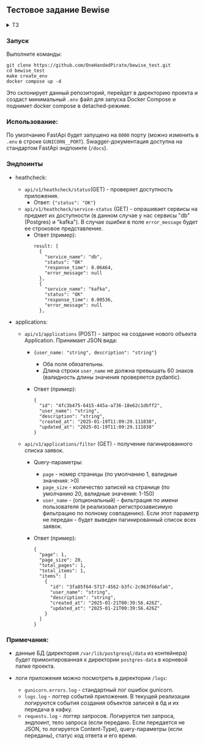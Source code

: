 ## Тестовое задание Bewise


<details>
<summary>ТЗ</summary>
Разработайте сервис для обработки заявок пользователей. Сервис должен:
Принимать заявки через REST API (FastAPI).
Обрабатывать и записывать заявки в PostgreSQL.
Публиковать информацию о новых заявках в Kafka.
Обеспечивать эндпоинт для получения списка заявок с фильтрацией и пагинацией.
Включать Docker-файл для развертывания приложения.

Детали реализации:

**REST API**:

Создайте эндпоинт POST /applications для создания новой заявки. Заявка содержит следующие поля:
- id (генерируется автоматически)
- user_name (имя пользователя)
- description (описание заявки)
- created_at (дата и время создания, устанавливается автоматически)
Создайте эндпоинт GET /applications для получения списка заявок:
Поддержка фильтрации по имени пользователя (user_name).
Поддержка пагинации (параметры page и size).

**PostgreSQL**:

Спроектируйте таблицу для хранения заявок.
Используйте SQLAlchemy для работы с базой данных.

**Kafka**:

Настройте публикацию данных о новых заявках в топик Kafka.
В сообщении должно содержаться:
- id заявки
- user_name
- description
- created_at

**Асинхронность**:

Убедитесь, что все взаимодействия с Kafka и PostgreSQL реализованы асинхронно.

**Docker**:

Подготовьте Dockerfile и docker-compose.yml для локального запуска:
Приложение (FastAPI)
PostgreSQL
Kafka
Документация:
Опишите инструкцию по запуску проекта.
Добавьте пример запроса и ответа для эндпоинтов.
</details>


### Запуск 

Выполните команды:
```
git clone https://github.com/OneHandedPirate/bewise_test.git
cd bewise_test
make create_env
docker compose up -d
```
Это склонирует данный репозиторий, перейдет в директорию проекта и создаст минимальный `.env` файл для запуска Docker Compose и поднимет docker compose в detached-режиме.

### Использование:
По умолчанию FastApi будет запущено на `8000` порту (можно изменить в `.env` в строке `GUNICORN__PORT`).
Swagger-документация доступна на стандартом FastApi эндпоинте (`/docs`).

### Эндпоинты

- heathcheck:
    - `api/v1/heathcheck/status`(GET) - проверяет доступность приложения. 
      - Ответ: `{"status": "OK"}` 
    - `api/v1/heathcheck/service-status` (GET) - опрашивает сервисы на предмет их доступности (в данном случае у нас сервисы "db" (Postgres) и "kafka"). В случае ошибки в поле `error_message` будет ее строковое представление.
      - Ответ (пример):
        ```
        result: [
          { 
            "service_name": "db",
            "status": "OK"
            "response_time": 0.06464,
            "error_message": null
          },
          { 
            "service_name": "kafka",
            "status": "OK"
            "response_time": 0.00536,
            "error_message": null
          },
        ```

- applications:
  - `api/v1/applications` (POST) - запрос на создание нового объекта Application. Принимает JSON вида:
    
    - `{user_name: "string", description": "string"}`
      
      - Оба поля обязательны.
      - Длина строки `user_name` не должна превышать 60 знаков (валидность длины значения проверяется pydantic).
    - Ответ (пример):
    
      ```
      {
        "id": "4fc3b475-6415-445a-a736-18e62c1dbff2",
        "user_name": "string",
        "description": "string",
        "created_at": "2025-01-19T11:09:29.111038",
        "updated_at": "2025-01-19T11:09:29.111038"
      }
      ```
  - `api/v1/applications/filter` (GET) - получение пагинированного списка заявок.
    - Query-параметры:
      
      - `page` - номер страницы (по умолчанию 1, валидные значения: >0)
      - `page_size` - количество записей на странице (по умолчанию 20, валидные значения: 1-150)
      - `user_name` - (опциональный) - фильтрация по имени пользователя (я реализовал регистрозависимую фильтрацию по полному совпадению). Если этот параметр не передан - будет выведен пагинированный список всех заявок.
    - Ответ (пример):
      ```
      {
        "page": 1,
        "page_size": 20,
        "total_pages": 1,
        "total_items": 1,
        "items": [
          {
            "id": "3fa85f64-5717-4562-b3fc-2c963f66afa6",
            "user_name": "string",
            "description": "string",
            "created_at": "2025-01-21T00:39:56.426Z",
            "updated_at": "2025-01-21T00:39:56.426Z"
          }
        ]
      }
      ```
      
### Примечания:

- данные БД (директория `/var/lib/postgresql/data` из контейнера) будет примонтированная к директории `postgres-data` в корневой папке проекта.
- логи приложения можно посмотреть в директории `/logs`:
  
  - `gunicorn.errors.log` - стандартный лог ошибок gunicorn.
  - `logs.log` - логгер событий приложения. В текущей реализации логируются события создания объектов записей в бд и их передача в кафку.
  - `requests.log` - логгер запросов. Логируется тип запроса, эндпоинт, тело запроса (если передано. Если передается не JSON, то логируется Content-Type), query-параметры (если переданы), статус код ответа и его время.
